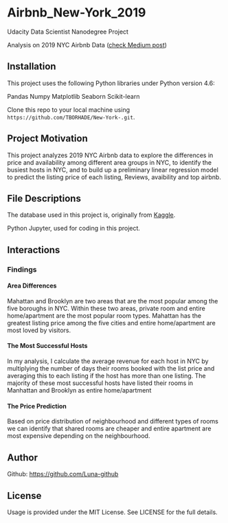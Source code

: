 # Airbnb_New-York_2019
Udacity Data Scientist Nanodegree Project

Analysis on 2019 NYC Airbnb Data ([check Medium post]())

## Installation
This project uses the following Python libraries under Python version 4.6:

  Pandas 
  Numpy 
  Matplotlib 
  Seaborn 
  Scikit-learn

Clone this repo to your local machine using `https://github.com/TBORHADE/New-York-.git`. 

## Project Motivation
This project analyzes 2019 NYC Airbnb data to explore the differences in price and availability among different area groups in NYC, to identify the busiest hosts in NYC, and to build up a preliminary linear regression model to predict the listing price of each listing, Reviews, avaibility and top airbnb. 

## File Descriptions
The database used in this project is, originally from [Kaggle](https://www.kaggle.com/dgomonov/new-york-city-airbnb-open-data).

Python Jupyter, used for coding in this project.

## Interactions
### Findings
#### Area Differences
Mahattan and Brooklyn are two areas that are the most popular among the five boroughs in NYC. Within these two areas, private room and entire home/apartment are the most popular room types. Mahattan has the greatest listing price among the five cities and entire home/apartment are most loved by visitors. 

#### The Most Successful Hosts
In my analysis, I calculate the average revenue for each host in NYC by multiplying the number of days their rooms booked with the list price and averaging this to each listing if the host has more than one listing. The majority of these most successful hosts have listed their rooms in Manhattan and Brooklyn as entire home/apartment

#### The Price Prediction
Based on price distribution of neighbourhood and different types of rooms we can identify that shared rooms are cheaper and entire apartment are most expensive depending on the neighbourhood.  

## Author
Github: https://github.com/Luna-github
## License
Usage is provided under the MIT License. See LICENSE for the full details.
